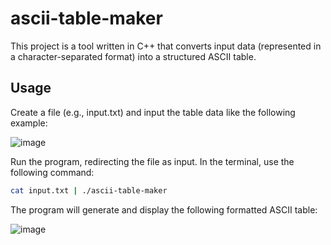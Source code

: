 # ascii-table-maker
This project is a tool written in C++ that converts input data (represented in a character-separated format) into a structured ASCII table.

## Usage

Create a file (e.g., input.txt) and input the table data like the following example:

![image](https://github.com/user-attachments/assets/35910cd1-b4e1-4df5-9167-079accf6e556)

Run the program, redirecting the file as input. In the terminal, use the following command:

```bash
cat input.txt | ./ascii-table-maker
```

The program will generate and display the following formatted ASCII table:

![image](https://github.com/user-attachments/assets/13a3e5f2-e53f-4e59-96cb-ca321a00b3d1)
